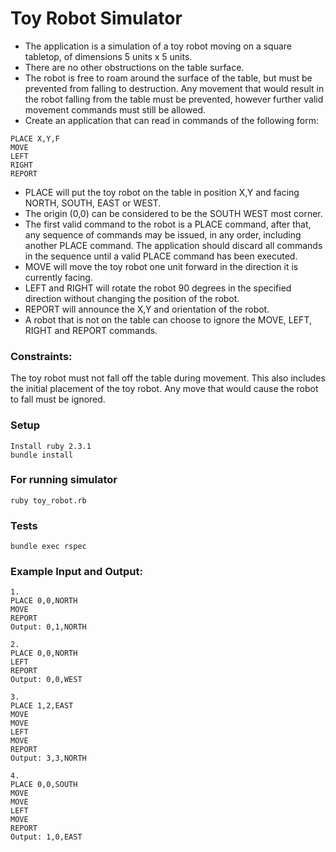 Toy Robot Simulator
===================
* The application is a simulation of a toy robot moving on a square tabletop, of dimensions 5 units x 5 units.
* There are no other obstructions on the table surface.
* The robot is free to roam around the surface of the table, but must be prevented from falling to destruction. Any movement that would result in the robot falling from the table must be prevented, however further valid movement commands must still be allowed.
* Create an application that can read in commands of the following form:
```
PLACE X,Y,F
MOVE
LEFT
RIGHT
REPORT
```

* PLACE will put the toy robot on the table in position X,Y and facing NORTH, SOUTH, EAST or WEST.
* The origin (0,0) can be considered to be the SOUTH WEST most corner.
* The first valid command to the robot is a PLACE command, after that, any sequence of commands may be issued, in any order, including another PLACE command. The application should discard all commands in the sequence until a valid PLACE command has been executed.
* MOVE will move the toy robot one unit forward in the direction it is currently facing.
* LEFT and RIGHT will rotate the robot 90 degrees in the specified direction without changing the position of the robot.
* REPORT will announce the X,Y and orientation of the robot.
* A robot that is not on the table can choose to ignore the MOVE, LEFT, RIGHT and REPORT commands.

### Constraints:
The toy robot must not fall off the table during movement. This also includes the initial placement of the toy robot.
Any move that would cause the robot to fall must be ignored.

### Setup ###

```
Install ruby 2.3.1
bundle install
```

### For running simulator ###

```
ruby toy_robot.rb
```

### Tests ###

```
bundle exec rspec
```

### Example Input and Output:

```
1.
PLACE 0,0,NORTH
MOVE
REPORT
Output: 0,1,NORTH

2.
PLACE 0,0,NORTH
LEFT
REPORT
Output: 0,0,WEST

3.
PLACE 1,2,EAST
MOVE
MOVE
LEFT
MOVE
REPORT
Output: 3,3,NORTH

4.
PLACE 0,0,SOUTH
MOVE
MOVE
LEFT
MOVE
REPORT
Output: 1,0,EAST
```
